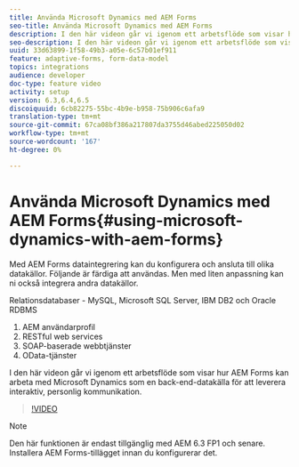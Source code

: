```yaml
---
title: Använda Microsoft Dynamics med AEM Forms
seo-title: Använda Microsoft Dynamics med AEM Forms
description: I den här videon går vi igenom ett arbetsflöde som visar hur AEM Forms kan arbeta med Microsoft Dynamics som en back-end-datakälla för att leverera interaktiv, personlig kommunikation.
seo-description: I den här videon går vi igenom ett arbetsflöde som visar hur AEM Forms kan arbeta med Microsoft Dynamics som en back-end-datakälla för att leverera interaktiv, personlig kommunikation.
uuid: 33d63899-1f58-49b3-a05e-6c57b01ef911
feature: adaptive-forms, form-data-model
topics: integrations
audience: developer
doc-type: feature video
activity: setup
version: 6.3,6.4,6.5
discoiquuid: 6cb82275-55bc-4b9e-b958-75b906c6afa9
translation-type: tm+mt
source-git-commit: 67ca08bf386a217807da3755d46abed225050d02
workflow-type: tm+mt
source-wordcount: '167'
ht-degree: 0%

---
```



# Använda Microsoft Dynamics med AEM Forms{#using-microsoft-dynamics-with-aem-forms}

Med AEM Forms dataintegrering kan du konfigurera och ansluta till olika datakällor. Följande är färdiga att användas. Men med liten anpassning kan ni också integrera andra datakällor.

Relationsdatabaser - MySQL, Microsoft SQL Server, IBM DB2 och Oracle RDBMS
1. AEM användarprofil
1. RESTful web services
1. SOAP-baserade webbtjänster
1. OData-tjänster

I den här videon går vi igenom ett arbetsflöde som visar hur AEM Forms kan arbeta med Microsoft Dynamics som en back-end-datakälla för att leverera interaktiv, personlig kommunikation.

>[!VIDEO](https://video.tv.adobe.com/v/20971?quality=9&learn=on)

>[!NOTE]
>
>Den här funktionen är endast tillgänglig med AEM 6.3 FP1 och senare. Installera AEM Forms-tillägget innan du konfigurerar det.

